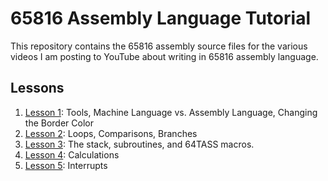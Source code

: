 # 65816 Assembly Language Tutorial

This repository contains the 65816 assembly source files for the various videos
I am posting to YouTube about writing in 65816 assembly language.

## Lessons

1. [Lesson 1](Lesson1): Tools, Machine Language vs. Assembly Language, Changing the Border Color
2. [Lesson 2](Lesson2): Loops, Comparisons, Branches
3. [Lesson 3](Lesson3): The stack, subroutines, and 64TASS macros.
4. [Lesson 4](Lesson4): Calculations
5. [Lesson 5](Lesson5): Interrupts

